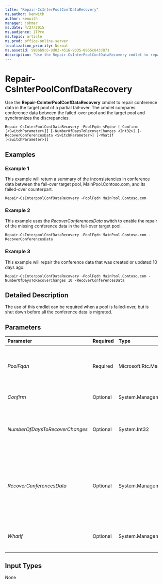 ```yaml
---
title: "Repair-CsInterPoolConfDataRecovery"
ms.author: kenwith
author: kenwith
manager: johmar
ms.date: 4/27/2015
ms.audience: ITPro
ms.topic: article
ms.prod: office-online-server
localization_priority: Normal
ms.assetid: 590bb9c6-9d03-4516-9335-8965c843d871
description: "Use the Repair-CsInterPoolConfDataRecovery cmdlet to repair conference data in the target pool of a partial fail-over. The cmdlet compares conference data between the failed-over pool and the target pool and synchronizes the discrepancies."
---
```


# Repair-CsInterPoolConfDataRecovery
 
Use the **Repair-CsInterPoolConfDataRecovery** cmdlet to repair conference data in the target pool of a partial fail-over. The cmdlet compares conference data between the failed-over pool and the target pool and synchronizes the discrepancies.
  
```
Repair-CsInterPoolConfDataRecovery -PoolFqdn <Fqdn> [-Confirm [<SwitchParameter>]] [-NumberOfDaysToRecoverChanges <Int32>] [-RecoverConferencesData <SwitchParameter>] [-WhatIf [<SwitchParameter>]]

```

## Examples
<a name="Examples"> </a>

### Example 1

This example will return a summary of the inconsistencies in conference data between the fail-over target pool, MainPool.Contoso.com, and its failed-over counterpart.
  
```
Repair-CsInterpoolConfDataRecovery -PoolFqdn MainPool.Contoso.com
```

### Example 2

This example uses the  _RecoverConferencesData_ switch to enable the repair of the missing conference data in the fail-over target pool.
  
```
Repair-CsInterpoolConfDataRecovery -PoolFqdn MainPool.Contoso.com -RecoverConferencesData
```

### Example 3

This example will repair the conference data that was created or updated 10 days ago.
  
```
Repair-CsInterpoolConfDataRecovery -PoolFqdn MainPool.Contoso.com -NumberOfDaysToRecoverChanges 10 -RecoverConferencesData
```

## Detailed Description
<a name="DetailedDescription"> </a>

The use of this cmdlet can be required when a pool is failed-over, but is shut down before all the conference data is migrated.
  
## Parameters
<a name="DetailedDescription"> </a>

|**Parameter**|**Required**|**Type**|**Description**|
|:-----|:-----|:-----|:-----|
| _PoolFqdn_ <br/> |Required  <br/> |Microsoft.Rtc.Management.Deploy.Fqdn  <br/> |Fully qualified domain name of the fail-over target pool in which to repair the conference data. For example:  <br/>  `-PoolFqdn "MainPool.Contoso.com"` <br/> |
| _Confirm_ <br/> |Optional  <br/> |System.Management.Automation.SwitchParameter  <br/> |Prompts you for confirmation before executing the command.  <br/> |
| _NumberOfDaysToRecoverChanges_ <br/> |Optional  <br/> |System.Int32  <br/> |Specifies the number of days for which conference recovery data will be repaired. If not specified, the cmdlet will review and repair all the available data.  <br/> |
| _RecoverConferencesData_ <br/> |Optional  <br/> |System.Management.Automation.SwitchParameter  <br/> |When specified, the  _RecoverConferencesData_ switch causes the cmdlet to perform the data repairs. If not specified, the cmdlet will return a summary of the discrepancies found in the conference data without making any repairs. <br/> |
| _WhatIf_ <br/> |Optional  <br/> |System.Management.Automation.SwitchParameter  <br/> |Describes what would happen if you executed the command without actually executing the command.  <br/> |
   
## Input Types
<a name="InputTypes"> </a>

None
  

